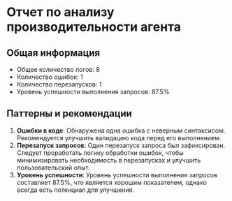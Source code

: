 # Отчет по анализу производительности агента

## Общая информация
- Общее количество логов: 8
- Количество ошибок: 1
- Количество перезапусков: 1
- Уровень успешности выполнения запросов: 87.5%

## Паттерны и рекомендации
1. **Ошибки в коде**: Обнаружена одна ошибка с неверным синтаксисом. Рекомендуется улучшить валидацию кода перед его выполнением.
2. **Перезапуск запросов**: Один перезапуск запроса был зафиксирован. Следует проработать логику обработки ошибок, чтобы минимизировать необходимость в перезапусках и улучшить пользовательский опыт.
3. **Уровень успешности**: Уровень успешности выполнения запросов составляет 87.5%, что является хорошим показателем, однако всегда есть потенциал для улучшения.